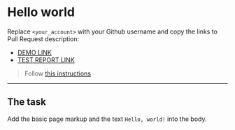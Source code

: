 # Hello world
Replace `<your_account>` with your Github username and copy the links to Pull Request description:
- [DEMO LINK](https://JaneShavrukova.github.io/layout_hello-world/)
- [TEST REPORT LINK](https://JaneShavrukova.github.io/layout_hello-world/report/html_report/)

> Follow [this instructions](https://github.com/mate-academy/layout_task-guideline#how-to-solve-the-layout-tasks-on-github)
___

## The task 
Add the basic page markup and the text `Hello, world!` into the body.
